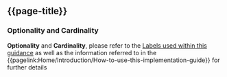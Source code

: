 ## {{page-title}}


### Optionality and Cardinality

**Optionality** and **Cardinality**, please refer to the [Labels used within this guidance](https://simplifier.net/guide/gp-connect--patient-facing-services--prescriptions/home/introduction/how-to-use-this-implementation-guide/labels-used-within-this-guidance.page.md?version=current) as well as the information referred to in the {{pagelink:Home/Introduction/How-to-use-this-implementation-guide}} for further details